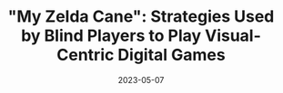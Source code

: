 ---
title: '"My Zelda Cane": Strategies Used by Blind Players to Play Visual-Centric Digital Games'
authors: 'Goncalves, David and Picarra, Manuel and Pais, Pedro and Guerreiro, Joao and Rodrigues, Andre'
venue: "CHI '23"
doi: 'https://dl.acm.org/doi/abs/10.1145/3544548.3580702'
reason: 'A video analysis study focuses on blind players playing video games.'
picked_by: 'Jiasheng Li'
date: 2023-05-07
---